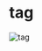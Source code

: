 # tag 

![tag](https://github.com/BadrXg/tag-/assets/102642059/f6f8cd2f-08ad-45ef-b92d-88cd65ff0865)
